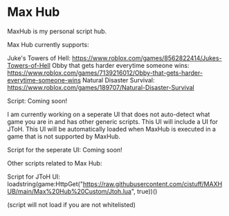 # Max Hub
MaxHub is my personal script hub.


Max Hub currently supports:

Juke's Towers of Hell: https://www.roblox.com/games/8562822414/Jukes-Towers-of-Hell
Obby that gets harder everytime someone wins: https://www.roblox.com/games/7139216012/Obby-that-gets-harder-everytime-someone-wins
Natural Disaster Survival: https://www.roblox.com/games/189707/Natural-Disaster-Survival


Script: Coming soon!

I am currently working on a seperate UI that does not auto-detect what game you are in and has other generic scripts. This UI will include a UI for JToH. This UI will be automatically loaded when MaxHub is executed in a game that is not supported by MaxHub.

Script for the seperate UI: Coming soon!


Other scripts related to Max Hub:

Script for JToH UI: loadstring(game:HttpGet("https://raw.githubusercontent.com/cistuff/MAXHUB/main/Max%20Hub%20Custom/Jtoh.lua", true))()

(script will not load if you are not whitelisted)
